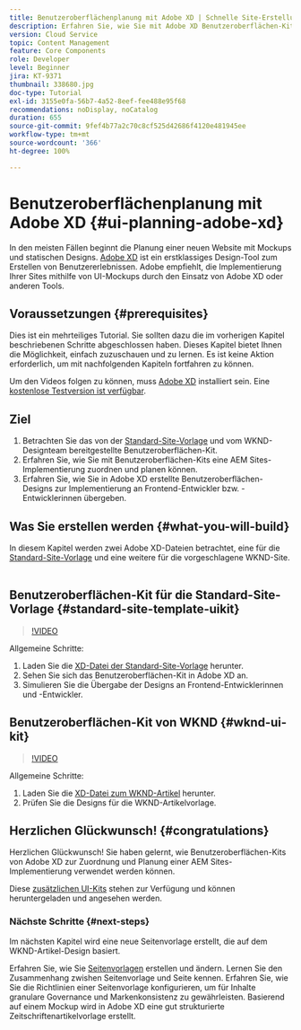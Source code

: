 ```yaml
---
title: Benutzeroberflächenplanung mit Adobe XD | Schnelle Site-Erstellung mit AEM
description: Erfahren Sie, wie Sie mit Adobe XD Benutzeroberflächen-Kits Ihre Adobe Experience Manager Sites-Implementierung entwerfen und schneller durchführen können.
version: Cloud Service
topic: Content Management
feature: Core Components
role: Developer
level: Beginner
jira: KT-9371
thumbnail: 338680.jpg
doc-type: Tutorial
exl-id: 3155e0fa-56b7-4a52-8eef-fee488e95f68
recommendations: noDisplay, noCatalog
duration: 655
source-git-commit: 9fef4b77a2c70c8cf525d42686f4120e481945ee
workflow-type: tm+mt
source-wordcount: '366'
ht-degree: 100%

---
```


# Benutzeroberflächenplanung mit Adobe XD {#ui-planning-adobe-xd}

In den meisten Fällen beginnt die Planung einer neuen Website mit Mockups und statischen Designs. [Adobe XD](https://www.adobe.com/products/xd.html?lang=de) ist ein erstklassiges Design-Tool zum Erstellen von Benutzererlebnissen. Adobe empfiehlt, die Implementierung Ihrer Sites mithilfe von UI-Mockups durch den Einsatz von Adobe XD oder anderen Tools.

## Voraussetzungen {#prerequisites}

Dies ist ein mehrteiliges Tutorial. Sie sollten dazu die im vorherigen Kapitel beschriebenen Schritte abgeschlossen haben. Dieses Kapitel bietet Ihnen die Möglichkeit, einfach zuzuschauen und zu lernen. Es ist keine Aktion erforderlich, um mit nachfolgenden Kapiteln fortfahren zu können.

Um den Videos folgen zu können, muss [Adobe XD](https://www.adobe.com/products/xd/pricing/free-trial.html?lang=de) installiert sein. Eine [kostenlose Testversion ist verfügbar](https://www.adobe.com/products/xd/pricing/free-trial.html?lang=de).

## Ziel

1. Betrachten Sie das von der [Standard-Site-Vorlage](https://github.com/adobe/aem-site-template-standard) und vom WKND-Designteam bereitgestellte Benutzeroberflächen-Kit.
1. Erfahren Sie, wie Sie mit Benutzeroberflächen-Kits eine AEM Sites-Implementierung zuordnen und planen können.
1. Erfahren Sie, wie Sie in Adobe XD erstellte Benutzeroberflächen-Designs zur Implementierung an Frontend-Entwickler bzw. -Entwicklerinnen übergeben.

## Was Sie erstellen werden {#what-you-will-build}

In diesem Kapitel werden zwei Adobe XD-Dateien betrachtet, eine für die [Standard-Site-Vorlage](https://github.com/adobe/aem-site-template-standard) und eine weitere für die vorgeschlagene WKND-Site.  

## Benutzeroberflächen-Kit für die Standard-Site-Vorlage {#standard-site-template-uikit}

>[!VIDEO](https://video.tv.adobe.com/v/338680?quality=12&learn=on)

Allgemeine Schritte:

1. Laden Sie die [XD-Datei der Standard-Site-Vorlage](https://github.com/adobe/aem-site-template-standard/raw/main/files/wireframe.xd) herunter.
1. Sehen Sie sich das Benutzeroberflächen-Kit in Adobe XD an.
1. Simulieren Sie die Übergabe der Designs an Frontend-Entwicklerinnen und -Entwickler.

## Benutzeroberflächen-Kit von WKND {#wknd-ui-kit}

>[!VIDEO](https://video.tv.adobe.com/v/30214?quality=12&learn=on)

Allgemeine Schritte:

1. Laden Sie die [XD-Datei zum WKND-Artikel](https://github.com/adobe/aem-guides-wknd/releases/download/aem-guides-wknd-0.0.2/AEM_UI-kit-WKND-article-design.xd) herunter.
1. Prüfen Sie die Designs für die WKND-Artikelvorlage.

## Herzlichen Glückwunsch! {#congratulations}

Herzlichen Glückwunsch! Sie haben gelernt, wie Benutzeroberflächen-Kits von Adobe XD zur Zuordnung und Planung einer AEM Sites-Implementierung verwendet werden können.

Diese [zusätzlichen UI-Kits](https://www.adobe.com/products/xd/features/ui-kits.html?lang=de) stehen zur Verfügung und können heruntergeladen und angesehen werden.

### Nächste Schritte {#next-steps}

Im nächsten Kapitel wird eine neue Seitenvorlage erstellt, die auf dem WKND-Artikel-Design basiert.

Erfahren Sie, wie Sie [Seitenvorlagen](./page-templates.md) erstellen und ändern. Lernen Sie den Zusammenhang zwishen Seitenvorlage und Seite kennen. Erfahren Sie, wie Sie die Richtlinien einer Seitenvorlage konfigurieren, um für Inhalte granulare Governance und Markenkonsistenz zu gewährleisten.  Basierend auf einem Mockup wird in Adobe XD eine gut strukturierte Zeitschriftenartikelvorlage erstellt.
